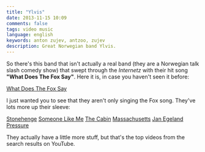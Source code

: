```yaml
---
title: "Ylvis"
date: 2013-11-15 10:09
comments: false
tags: video music
language: english
keywords: anton zujev, antzoo, zujev
description: Great Norwegian band Ylvis.
---
```


So there's this band that isn't actually a real band (they are a Norwegian talk slash comedy show) that swept through the *Internetz* with their hit song **"What Does The Fox Say"**. Here it is, in case you haven't seen it before:

<div class="fotorama" data-width="100%" data-allowfullscreen="native">
  <a href="http://youtube.com/watch?v=jofNR_WkoCE">What Does The Fox Say</a>
</div>

I just wanted you to see that they aren't only singing the Fox song. They've lots more up their sleeve:

<div class="fotorama" data-width="100%" data-allowfullscreen="native">
  <a href="http://youtube.com/watch?v=mbyzgeee2mg">Stonehenge</a>
  <a href="http://youtube.com/watch?v=PaEnaoydUUo">Someone Like Me</a>
  <a href="http://youtube.com/watch?v=ua1FAlHt_Ys">The Cabin</a>
  <a href="http://youtube.com/watch?v=JvUMV1N7eGM">Massachusetts</a>
  <a href="http://youtube.com/watch?v=Yn-oemgzlEU">Jan Egeland</a>
  <a href="http://youtube.com/watch?v=Y8i1Ddj1Sw8">Pressure</a>
</div>

They actually have a little more stuff, but that's the top videos from the search results on YouTube.
